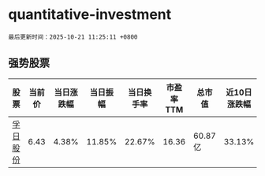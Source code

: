 # quantitative-investment

`最后更新时间：2025-10-21 11:25:11 +0800`

## 强势股票

|股票|当前价|当日涨跌幅|当日振幅|当日换手率|市盈率TTM|总市值|近10日涨跌幅|
|----|----|----|----|----|----|----|----|
|[孚日股份](https://xueqiu.com/S/SZ002083)|6.43|4.38%|11.85%|22.67%|16.36|60.87亿|33.13%|
